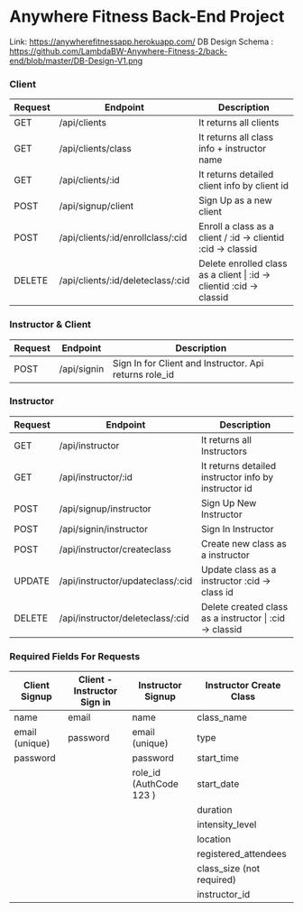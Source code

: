 #  Anywhere Fitness Back-End Project
Link: https://anywherefitnessapp.herokuapp.com/
DB Design Schema : https://github.com/LambdaBW-Anywhere-Fitness-2/back-end/blob/master/DB-Design-V1.png

### Client
| Request	  | Endpoint |  Description |
| ------------- | ------------- | ------------- |
| GET  |/api/clients	  |  It returns all clients | 
| GET | /api/clients/class	  |  It returns all class info + instructor name   |
| GET |/api/clients/:id	  |  It returns detailed client info by client id  |
| POST | /api/signup/client	 |  Sign Up as a new client  |
| POST | /api/clients/:id/enrollclass/:cid	  |  Enroll a class as a client / :id -> clientid  :cid -> classid  |
| DELETE | /api/clients/:id/deleteclass/:cid	  |  Delete enrolled  class as a client \| :id -> clientid  :cid -> classid   |
	
### Instructor & Client		
| Request	  | Endpoint |  Description |
| ------------- | ------------- | ------------- |
| POST | /api/signin		 |  Sign In for Client and Instructor. Api returns role_id  |

		
### Instructor	
| Request	  | Endpoint |  Description|
| ------------- | ------------- |  ------------- |
|GET |	/api/instructor                   |	      It returns all Instructors                                    |
|GET |	/api/instructor/:id	              |       It returns detailed instructor info by instructor id           |
|POST	| /api/signup/instructor	          |       Sign Up New Instructor                                       |
|POST	| /api/signin/instructor	          |       Sign In  Instructor                                            |
|POST	| /api/instructor/createclass	      |       Create new class as a instructor                             |
|UPDATE	| /api/instructor/updateclass/:cid |      Update class as a instructor :cid -> class id               |
|DELETE	| /api/instructor/deleteclass/:cid  |	    Delete created class as a instructor \| :cid -> classid      |

### Required Fields For Requests

| Client Signup	  | Client - Instructor Sign in |  Instructor Signup|Instructor Create Class|
| ------------- | ------------- |  ------------- |------------- |
|name	           |     email    |	name	          |	class_name|	
|email (unique)|		password 	|	email (unique)	|	type|	
|password |		|		password |		start_time|	
|		|	|role_id (AuthCode 123 ) |		start_date|	
|		|	|		|duration|	
|		|	|		|intensity_level|	
|	|	|		|	location|	
|		|	|		|registered_attendees|	
|		|	|		|class_size  (not required)|	
|		|	|		|                                instructor_id  |	

		
    
    
    
    			
	 		
	 		
 		 
	


